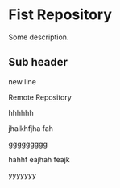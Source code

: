 # Fist Repository

Some description.

## Sub header

new line

Remote Repository

hhhhhh

jhalkhfjha fah

ggggggggg

hahhf eajhah feajk

yyyyyyy
